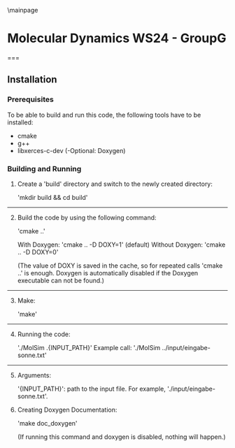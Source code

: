 \mainpage
# Molecular Dynamics WS24 - GroupG
===

## Installation
### Prerequisites
To be able to build and run this code, the following tools have to be installed:

- cmake
- g++
- libxerces-c-dev
(-Optional: Doxygen)

### Building and Running
1) Create a 'build' directory and switch to the newly created directory:


    'mkdir build && cd build'
---
2) Build the code by using the following command:

    'cmake ..'

    With Doxygen:    'cmake .. -D DOXY=1' (default)
    Without Doxygen: 'cmake .. -D DOXY=0' 

    (The value of DOXY is saved in the cache, so for repeated calls 'cmake ..' is enough.
    Doxygen is automatically disabled if the Doxygen executable can not be found.)
    
---
3) Make:


    'make'
---
4) Running the code:


    './MolSim .{INPUT_PATH}'
    Example call: './MolSim ../input/eingabe-sonne.txt'
---
5) Arguments:


    '{INPUT_PATH}': path to the input file. For example, './input/eingabe-sonne.txt'.

6) Creating Doxygen Documentation:

    'make doc_doxygen'

    (If running this command and doxygen is disabled, nothing will happen.)

